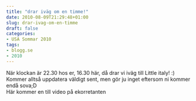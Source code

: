 ```yaml
---
title: "drar iväg om en timme!"
date: 2010-08-09T21:29:48+01:00
slug: drar-ivag-om-en-timme
draft: false
categories:
- USA Sommar 2010
tags:
- blogg.se
- 2010
---
```

När klockan är 22.30 hos er, 16.30 här, då drar vi iväg till Little italy! :)  
Kommer alltså uppdatera väldigt sent, men gör ju inget eftersom ni kommer endå sova;D  
Här kommer en till video på ekorretanten